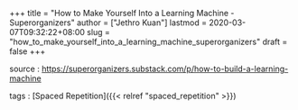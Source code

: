 +++
title = "How to Make Yourself Into a Learning Machine - Superorganizers"
author = ["Jethro Kuan"]
lastmod = 2020-03-07T09:32:22+08:00
slug = "how_to_make_yourself_into_a_learning_machine_superorganizers"
draft = false
+++

source
: <https://superorganizers.substack.com/p/how-to-build-a-learning-machine>

tags
: [Spaced Repetition]({{< relref "spaced_repetition" >}})
